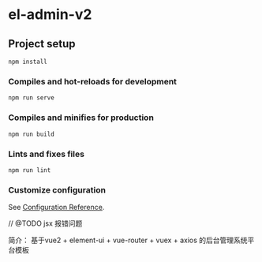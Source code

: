 # el-admin-v2

## Project setup
```
npm install
```

### Compiles and hot-reloads for development
```
npm run serve
```

### Compiles and minifies for production
```
npm run build
```

### Lints and fixes files
```
npm run lint
```

### Customize configuration
See [Configuration Reference](https://cli.vuejs.org/config/).


// @TODO
jsx 报错问题


简介：
基于vue2 + element-ui + vue-router + vuex + axios 的后台管理系统平台模板